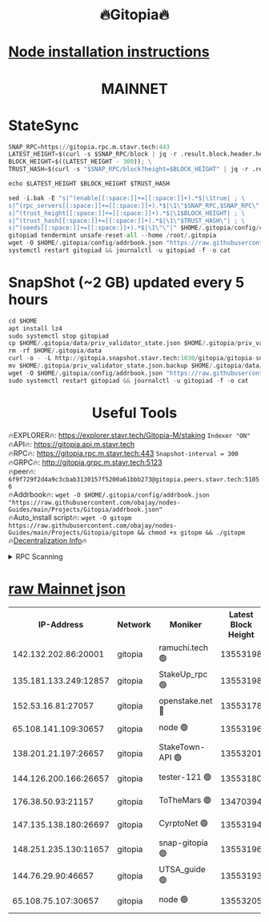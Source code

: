<h1 align="center"> 🔥Gitopia🔥</h1>

[Node installation instructions](https://github.com/obajay/nodes-Guides/tree/main/Projects/Gitopia)
=

<h1 align="center"> MAINNET</h1>

# StateSync
```python
SNAP_RPC=https://gitopia.rpc.m.stavr.tech:443
LATEST_HEIGHT=$(curl -s $SNAP_RPC/block | jq -r .result.block.header.height); \
BLOCK_HEIGHT=$((LATEST_HEIGHT - 300)); \
TRUST_HASH=$(curl -s "$SNAP_RPC/block?height=$BLOCK_HEIGHT" | jq -r .result.block_id.hash)

echo $LATEST_HEIGHT $BLOCK_HEIGHT $TRUST_HASH

sed -i.bak -E "s|^(enable[[:space:]]+=[[:space:]]+).*$|\1true| ; \
s|^(rpc_servers[[:space:]]+=[[:space:]]+).*$|\1\"$SNAP_RPC,$SNAP_RPC\"| ; \
s|^(trust_height[[:space:]]+=[[:space:]]+).*$|\1$BLOCK_HEIGHT| ; \
s|^(trust_hash[[:space:]]+=[[:space:]]+).*$|\1\"$TRUST_HASH\"| ; \
s|^(seeds[[:space:]]+=[[:space:]]+).*$|\1\"\"|" $HOME/.gitopia/config/config.toml
gitopiad tendermint unsafe-reset-all --home /root/.gitopia
wget -O $HOME/.gitopia/config/addrbook.json "https://raw.githubusercontent.com/obajay/nodes-Guides/main/Projects/Gitopia/addrbook.json"
systemctl restart gitopiad && journalctl -u gitopiad -f -o cat
```
# SnapShot (~2 GB) updated every 5 hours
```python
cd $HOME
apt install lz4
sudo systemctl stop gitopiad
cp $HOME/.gitopia/data/priv_validator_state.json $HOME/.gitopia/priv_validator_state.json.backup
rm -rf $HOME/.gitopia/data
curl -o - -L http://gitopia.snapshot.stavr.tech:1030/gitopia/gitopia-snap.tar.lz4 | lz4 -c -d - | tar -x -C $HOME/.gitopia --strip-components 2
mv $HOME/.gitopia/priv_validator_state.json.backup $HOME/.gitopia/data/priv_validator_state.json
wget -O $HOME/.gitopia/config/addrbook.json "https://raw.githubusercontent.com/obajay/nodes-Guides/main/Projects/Gitopia/addrbook.json"
sudo systemctl restart gitopiad && journalctl -u gitopiad -f -o cat
```
 <h1 align="center"> Useful Tools</h1>

🔥EXPLORER🔥:      https://explorer.stavr.tech/Gitopia-M/staking  `Indexer "ON"` \
🔥API🔥: 			 		 https://gitopia.api.m.stavr.tech \
🔥RPC🔥:           https://gitopia.rpc.m.stavr.tech:443              `Snapshot-interval = 300` \
🔥GRPC🔥:          http://gitopia.grpc.m.stavr.tech:5123 \
🔥peer🔥:					 `6f9f729f2d4a9c3cbab3130157f5200a61bbb273@gitopia.peers.stavr.tech:51056` \
🔥Addrbook🔥:    ```wget -O $HOME/.gitopia/config/addrbook.json "https://raw.githubusercontent.com/obajay/nodes-Guides/main/Projects/Gitopia/addrbook.json"``` \
🔥Auto_install script🔥: ```wget -O gitopm https://raw.githubusercontent.com/obajay/nodes-Guides/main/Projects/Gitopia/gitopm && chmod +x gitopm && ./gitopm``` \
🔥[Decentralization Info](https://github.com/obajay/StateSync-snapshots/tree/main/Projects/Gitopia/Decentralization)🔥

<details>
<summary>RPC Scanning</summary>

<h2 align="center"> We scan nodes in real time every 4 hours. And we provide the final result of RPC endpoints.
We cannot influence the operation of these nodes in any way. </h2>


```python
If Voting Power is higher than 0 --> then the Node is a validator of the network and may be subject to attack and be a potential threat to the chain.
```
```python
We marked such validators with a red symbol
```

</details>

[raw Mainnet json](https://rpc-check.gitopm.stavr.tech/gitopm/rpc-gitopm-result.json)
=

<table><tr><th>IP-Address</th><th>Network</th><th>Moniker</th><th>Latest Block Height</th><th>Earliest Block Height</th><th>Catching Up</th><th>Tx Index</th><th>Voting Power</th><th>Scan Time</th></tr><tr><td>142.132.202.86:20001</td><td>gitopia</td><td>ramuchi.tech 🟢</td><td>13553198</td><td>6548337</td><td>False</td><td>on</td><td>0</td><td>2024-02-09T11:23:24.311492898UTC</td></tr><tr><td>135.181.133.249:12857</td><td>gitopia</td><td>StakeUp_rpc 🟢</td><td>13553198</td><td>8010001</td><td>False</td><td>on</td><td>0</td><td>2024-02-09T11:23:24.672682461UTC</td></tr><tr><td>152.53.16.81:27057</td><td>gitopia</td><td>openstake.net 🔴</td><td>13553178</td><td>10455001</td><td>False</td><td>off</td><td>38107</td><td>2024-02-09T11:22:46.619724581UTC</td></tr><tr><td>65.108.141.109:30657</td><td>gitopia</td><td>node 🟢</td><td>13553196</td><td>12299845</td><td>False</td><td>on</td><td>0</td><td>2024-02-09T11:23:21.734268102UTC</td></tr><tr><td>138.201.21.197:26657</td><td>gitopia</td><td>StakeTown-API 🟢</td><td>13553201</td><td>12733501</td><td>False</td><td>on</td><td>0</td><td>2024-02-09T11:23:29.121011995UTC</td></tr><tr><td>144.126.200.166:26657</td><td>gitopia</td><td>tester-121 🟢</td><td>13553180</td><td>12832814</td><td>False</td><td>off</td><td>0</td><td>2024-02-09T11:22:49.012258893UTC</td></tr><tr><td>176.38.50.93:21157</td><td>gitopia</td><td>ToTheMars 🟢</td><td>13470394</td><td>12883228</td><td>False</td><td>on</td><td>0</td><td>2024-02-09T11:22:49.405753705UTC</td></tr><tr><td>147.135.138.180:26697</td><td>gitopia</td><td>CyrptoNet 🟢</td><td>13553194</td><td>12883228</td><td>False</td><td>off</td><td>0</td><td>2024-02-09T11:23:17.221875787UTC</td></tr><tr><td>148.251.235.130:11657</td><td>gitopia</td><td>snap-gitopia 🟢</td><td>13553196</td><td>12908001</td><td>False</td><td>on</td><td>0</td><td>2024-02-09T11:23:22.001343756UTC</td></tr><tr><td>144.76.29.90:46657</td><td>gitopia</td><td>UTSA_guide 🟢</td><td>13553193</td><td>13035301</td><td>False</td><td>on</td><td>0</td><td>2024-02-09T11:23:16.887086383UTC</td></tr><tr><td>65.108.75.107:30657</td><td>gitopia</td><td>node 🟢</td><td>13553205</td><td>13189502</td><td>False</td><td>on</td><td>0</td><td>2024-02-09T11:23:35.641540083UTC</td></tr></table>
